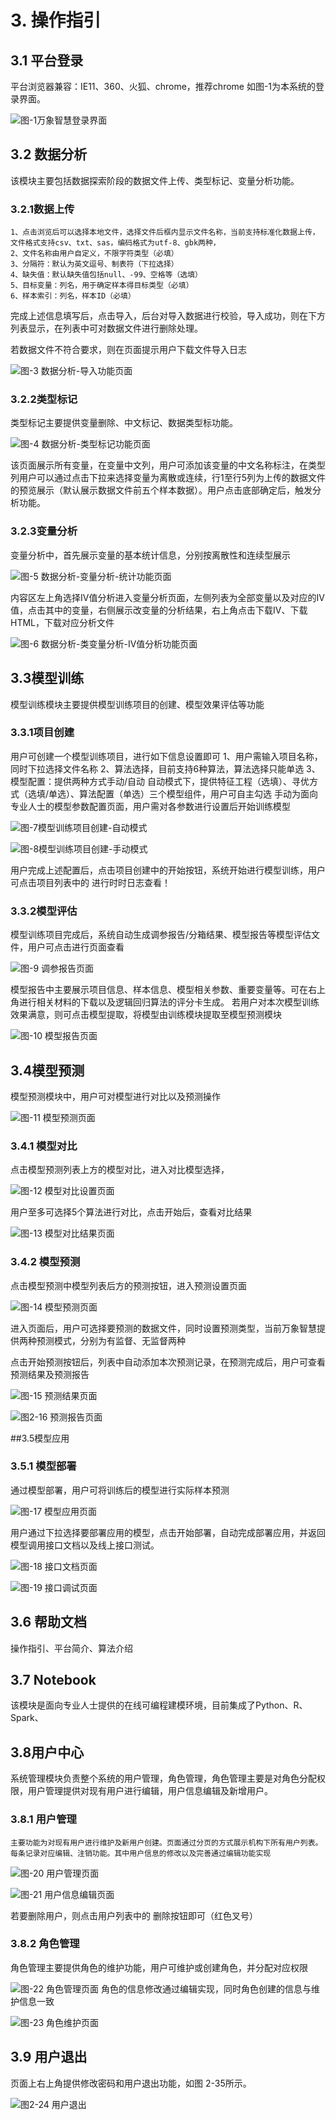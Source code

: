 # 3. 操作指引

## 3.1 平台登录

平台浏览器兼容：IE11、360、火狐、chrome，推荐chrome
如图-1为本系统的登录界面。

![图-1万象智慧登录界面](images/AIMS登录页面.png)



## 3.2 数据分析

该模块主要包括数据探索阶段的数据文件上传、类型标记、变量分析功能。

### 3.2.1数据上传
    
    1、点击浏览后可以选择本地文件，选择文件后框内显示文件名称，当前支持标准化数据上传，文件格式支持csv、txt、sas，编码格式为utf-8、gbk两种，
    2、文件名称由用户自定义，不限字符类型（必填）
    3、分隔符：默认为英文逗号、制表符（下拉选择）
    4、缺失值：默认缺失值包括null、-99、空格等（选填）
    5、目标变量：列名，用于确定样本得目标类型（必填）
    6、样本索引：列名，样本ID（必填）
  
完成上述信息填写后，点击导入，后台对导入数据进行校验，导入成功，则在下方列表显示，在列表中可对数据文件进行删除处理。

若数据文件不符合要求，则在页面提示用户下载文件导入日志
 

![图-3 数据分析-导入功能页面](/images/数据分析-导入数据.png)

### 3.2.2类型标记

类型标记主要提供变量删除、中文标记、数据类型标功能。
 

![图-4 数据分析-类型标记功能页面](/images/类型标记.png)

该页面展示所有变量，在变量中文列，用户可添加该变量的中文名称标注，在类型列用户可以通过点击下拉来选择变量为离散或连续，行1至行5列为上传的数据文件的预览展示（默认展示数据文件前五个样本数据）。用户点击底部确定后，触发分析功能。

### 3.2.3变量分析
变量分析中，首先展示变量的基本统计信息，分别按离散性和连续型展示
 

![图-5 数据分析-变量分析-统计功能页面](/images/描述性分析.png)

内容区左上角选择IV值分析进入变量分析页面，左侧列表为全部变量以及对应的IV值，点击其中的变量，右侧展示改变量的分析结果，右上角点击下载IV、下载HTML，下载对应分析文件
 

![图-6 数据分析-类变量分析-IV值分析功能页面](/images/IV值分析.png)

## 3.3模型训练

模型训练模块主要提供模型训练项目的创建、模型效果评估等功能

### 3.3.1项目创建

用户可创建一个模型训练项目，进行如下信息设置即可
1、用户需输入项目名称，同时下拉选择文件名称
2、算法选择，目前支持6种算法，算法选择只能单选
3、模型配置：提供两种方式手动/自动
自动模式下，提供特征工程（选填）、寻优方式（选填/单选）、算法配置（单选）三个模型组件，用户可自主勾选
手动为面向专业人士的模型参数配置页面，用户需对各参数进行设置后开始训练模型

![图-7模型训练项目创建-自动模式](/images/模型训练-自动.png)
 
![图-8模型训练项目创建-手动模式](/images/模型训练手动.png)

用户完成上述配置后，点击项目创建中的开始按钮，系统开始进行模型训练，用户可点击项目列表中的 进行时时日志查看！

### 3.3.2模型评估

模型训练项目完成后，系统自动生成调参报告/分箱结果、模型报告等模型评估文件，用户可点击进行页面查看
 
![图-9 调参报告页面](/images/调参报告.png)

模型报告中主要展示项目信息、样本信息、模型相关参数、重要变量等。可在右上角进行相关材料的下载以及逻辑回归算法的评分卡生成。
若用户对本次模型训练效果满意，则可点击模型提取，将模型由训练模块提取至模型预测模块

 
![图-10 模型报告页面](/images/模型报告.png)

## 3.4模型预测

模型预测模块中，用户可对模型进行对比以及预测操作
 
![图-11 模型预测页面](/images/模型预测.png)

### 3.4.1 模型对比

点击模型预测列表上方的模型对比，进入对比模型选择，
 

![图-12 模型对比设置页面](/images/模型对比.png)

用户至多可选择5个算法进行对比，点击开始后，查看对比结果
 
![图-13 模型对比结果页面](/images/模型对比-2.png)

### 3.4.2 模型预测

点击模型预测中模型列表后方的预测按钮，进入预测设置页面
 
![图-14 模型预测页面](/images/模型预测-2.png)

进入页面后，用户可选择要预测的数据文件，同时设置预测类型，当前万象智慧提供两种预测模式，分别为有监督、无监督两种

点击开始预测按钮后，列表中自动添加本次预测记录，在预测完成后，用户可查看预测结果及预测报告
 

![图-15 预测结果页面](/images/预测集报告.png)

 

![图2-16 预测报告页面](/images/预测集报告-2.png)

##3.5模型应用

### 3.5.1 模型部署

通过模型部署，用户可将训练后的模型进行实际样本预测
 
![图-17 模型应用页面](/images/模型部署.png)

用户通过下拉选择要部署应用的模型，点击开始部署，自动完成部署应用，并返回模型调用接口文档以及线上接口测试。
 
![图-18 接口文档页面](/images/接口文档.png)

 

![图-19 接口调试页面](/images/接口调试.png)

## 3.6 帮助文档
操作指引、平台简介、算法介绍

## 3.7 Notebook
该模块是面向专业人士提供的在线可编程建模环境，目前集成了Python、R、Spark、

## 3.8用户中心
系统管理模块负责整个系统的用户管理，角色管理，角色管理主要是对角色分配权限，用户管理提供对现有用户进行编辑，用户信息编辑及新增用户。

### 3.8.1 用户管理
	主要功能为对现有用户进行维护及新用户创建。页面通过分页的方式展示机构下所有用户列表。每条记录对应编辑、注销功能。其中用户信息的修改以及完善通过编辑功能实现
 
![图-20 用户管理页面](/images/用户管理.png)

 
![图-21 用户信息编辑页面](/images/用户信息.png)

若要删除用户，则点击用户列表中的 删除按钮即可（红色叉号）

### 3.8.2 角色管理
角色管理主要提供角色的维护功能，用户可维护或创建角色，并分配对应权限
 
![图-22 角色管理页面](/images/角色管理.png)
角色的信息修改通过编辑实现，同时角色创建的信息与维护信息一致
 
![图-23 角色维护页面](/images/角色维护.png)

## 3.9 用户退出
页面上右上角提供修改密码和用户退出功能，如图 2-35所示。
 
![图2-24 用户退出](/images/用户退出.png)


